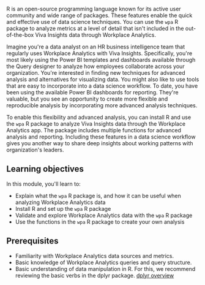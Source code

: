 R is an open-source programming language known for its active user community and wide range of packages. These features enable the quick and effective use of data science techniques. You can use the `wpa` R package to analyze metrics at a level of detail that isn't included in the out-of-the-box Viva Insights data through Workplace Analytics.

Imagine you're a data analyst on an HR business intelligence team that regularly uses Workplace Analytics with Viva Insights. Specifically, you're most likely using the Power BI templates and dashboards available through the Query designer to analyze how employees collaborate across your organization. You're interested in finding new techniques for advanced analysis and alternatives for visualizing data. You might also like to use tools that are easy to incorporate into a data science workflow. To date, you have been using the available Power BI dashboards for reporting. They're valuable, but you see an opportunity to create more flexible and reproducible analysis by incorporating more advanced analysis techniques.

To enable this flexibility and advanced analysis, you can install R and use the `wpa` R package to analyze Viva Insights data through the Workplace Analytics app. The package includes multiple functions for advanced analysis and reporting. Including these features in a data science workflow gives you another way to share deep insights about working patterns with organization's leaders.

## Learning objectives

In this module, you'll learn to:

- Explain what the `wpa` R package is, and how it can be useful when analyzing Workplace Analytics data
- Install R and set up the `wpa` R package
- Validate and explore Workplace Analytics data with the `wpa` R package
- Use the functions in the `wpa` R package to create your own analysis

## Prerequisites

- Familiarity with Workplace Analytics data sources and metrics.
- Basic knowledge of Workplace Analytics queries and query structure.
- Basic understanding of data manipulation in R. For this, we recommend reviewing the basic verbs in the dplyr package. [dplyr overview](https://dplyr.tidyverse.org/)
